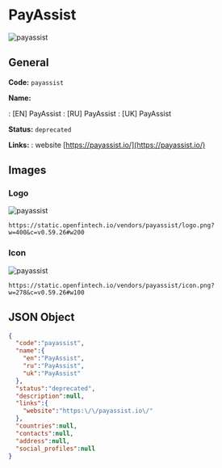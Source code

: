 
# PayAssist 
![payassist](https://static.openfintech.io/vendors/payassist/logo.png?w=400&c=v0.59.26#w200)  

## General 
 
**Code:** `payassist` 
 
**Name:** 
 
:	[EN] PayAssist 
:	[RU] PayAssist 
:	[UK] PayAssist 
 
**Status:** `deprecated` 
 
**Links:** 
: website [https://payassist.io/](https://payassist.io/) 
 

## Images 

### Logo 
 
![payassist](https://static.openfintech.io/vendors/payassist/logo.png?w=400&c=v0.59.26#w200)  

```
https://static.openfintech.io/vendors/payassist/logo.png?w=400&c=v0.59.26#w200
```  

### Icon 
 
![payassist](https://static.openfintech.io/vendors/payassist/icon.png?w=278&c=v0.59.26#w100)  

```
https://static.openfintech.io/vendors/payassist/icon.png?w=278&c=v0.59.26#w100
```  

## JSON Object 

```json
{
  "code":"payassist",
  "name":{
    "en":"PayAssist",
    "ru":"PayAssist",
    "uk":"PayAssist"
  },
  "status":"deprecated",
  "description":null,
  "links":{
    "website":"https:\/\/payassist.io\/"
  },
  "countries":null,
  "contacts":null,
  "address":null,
  "social_profiles":null
}
```  
